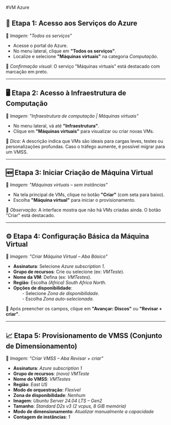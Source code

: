 #VM Azure

## 🧭 Etapa 1: Acesso aos Serviços do Azure

📌 *Imagem: "Todos os serviços"*

- Acesse o portal do Azure.
- No menu lateral, clique em **"Todos os serviços"**.
- Localize e selecione **"Máquinas virtuais"** na categoria *Computação*.

🔲 *Confirmação visual*: O serviço "Máquinas virtuais" está destacado com marcação em preto.

---

## 🖥️ Etapa 2: Acesso à Infraestrutura de Computação

📌 *Imagem: "Infraestrutura de computação | Máquinas virtuais"*

- No menu lateral, vá até **"Infraestrutura"**.
- Clique em **"Máquinas virtuais"** para visualizar ou criar novas VMs.

🔲 *Dica*: A descrição indica que VMs são ideais para cargas leves, testes ou personalizações profundas. Caso o tráfego aumente, é possível migrar para um VMSS.

---

## 🆕 Etapa 3: Iniciar Criação de Máquina Virtual

📌 *Imagem: "Máquinas virtuais – sem instâncias"*

- Na tela principal de VMs, clique no botão **"Criar"** (com seta para baixo).
- Escolha **"Máquina virtual"** para iniciar o provisionamento.

🔲 *Observação*: A interface mostra que não há VMs criadas ainda. O botão "Criar" está destacado.

---

## ⚙️ Etapa 4: Configuração Básica da Máquina Virtual

📌 *Imagem: "Criar Máquina Virtual – Aba Básico"*

- **Assinatura**: Selecione *Azure subscription 1*.
- **Grupo de recursos**: Crie ou selecione (ex: *VMTeste*).
- **Nome da VM**: Defina (ex: *VMTestes*).
- **Região**: Escolha *(Africa) South Africa North*.
- **Opções de disponibilidade**:  
  - Selecione *Zona de disponibilidade*.  
  - Escolha *Zona auto-selecionada*.

🔲 Após preencher os campos, clique em **"Avançar: Discos"** ou **"Revisar + criar"**.

---

## 📈 Etapa 5: Provisionamento de VMSS (Conjunto de Dimensionamento)

📌 *Imagem: "Criar VMSS – Aba Revisar + criar"*

- **Assinatura**: *Azure subscription 1*  
- **Grupo de recursos**: *(novo) VMTeste*  
- **Nome do VMSS**: *VMTestes*  
- **Região**: *East US*  
- **Modo de orquestração**: *Flexível*  
- **Zona de disponibilidade**: *Nenhum*  
- **Imagem**: *Ubuntu Server 24.04 LTS – Gen2*  
- **Tamanho**: *Standard D2s v3 (2 vcpus, 8 GiB memória)*  
- **Modo de dimensionamento**: *Atualizar manualmente a capacidade*  
- **Contagem de instâncias**: *1*

